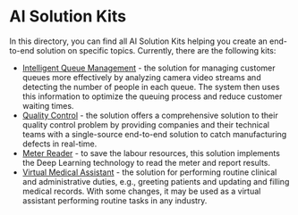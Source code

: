 # AI Solution Kits

In this directory, you can find all AI Solution Kits helping you create an end-to-end solution on specific topics. Currently, there are the following kits:
- [Intelligent Queue Management](intelligent_queue_management) - the solution for managing customer queues more effectively by analyzing camera video streams and detecting the number of people in each queue. The system then uses this information to optimize the queuing process and reduce customer waiting times.
- [Quality Control](quality_control_recipe) - the solution offers a comprehensive solution to their quality control problem by providing companies and their technical teams with a single-source end-to-end solution to catch manufacturing defects in real-time. 
- [Meter Reader](meter_reader) - to save the labour resources, this solution implements the Deep Learning technology to read the meter and report results.
- [Virtual Medical Assistant](virtual_medical_assistant) - the solution for performing routine clinical and administrative duties, e.g., greeting patients and updating and filling medical records. With some changes, it may be used as a virtual assistant performing routine tasks in any industry.